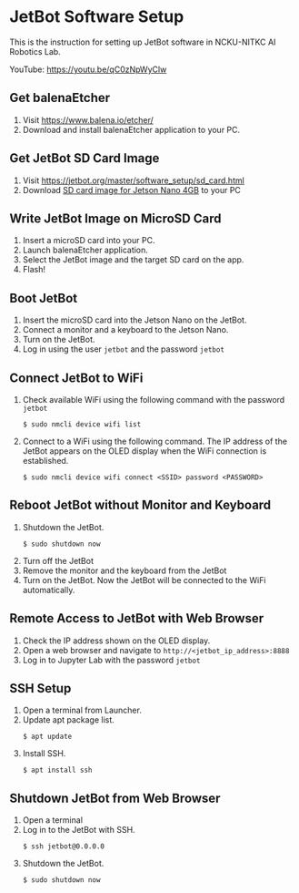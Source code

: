 # JetBot Software Setup

This is the instruction for setting up JetBot software in NCKU-NITKC AI Robotics Lab.

YouTube: https://youtu.be/qC0zNpWyClw


## Get balenaEtcher
1. Visit https://www.balena.io/etcher/
1. Download and install balenaEtcher application to your PC.

## Get JetBot SD Card Image
1. Visit https://jetbot.org/master/software_setup/sd_card.html
1. Download [SD card image for Jetson Nano 4GB](https://drive.google.com/file/d/1o08RPDRZuDloP_o76tCoSngvq1CVuCDh/view?usp=sharing) to your PC

## Write JetBot Image on MicroSD Card
1. Insert a microSD card into your PC.
1. Launch balenaEtcher application.
1. Select the JetBot image and the target SD card on the app.
1. Flash!

## Boot JetBot
1. Insert the microSD card into the Jetson Nano on the JetBot.
1. Connect a monitor and a keyboard to the Jetson Nano.
1. Turn on the JetBot.
1. Log in using the user `jetbot` and the password `jetbot`

## Connect JetBot to WiFi
1. Check available WiFi using the following command with the password `jetbot`
    ```
    $ sudo nmcli device wifi list
    ```
1. Connect to a WiFi using the following command. The IP address of the JetBot appears on the OLED display when the WiFi connection is established.
    ```
    $ sudo nmcli device wifi connect <SSID> password <PASSWORD>
    ```

## Reboot JetBot without Monitor and Keyboard
1. Shutdown the JetBot.
    ```
    $ sudo shutdown now
    ```
1. Turn off the JetBot
1. Remove the monitor and the keyboard from the JetBot
1. Turn on the JetBot. Now the JetBot will be connected to the WiFi automatically.

## Remote Access to JetBot with Web Browser
1. Check the IP address shown on the OLED display.
1. Open a web browser and navigate to `http://<jetbot_ip_address>:8888`
1. Log in to Jupyter Lab with the password `jetbot`

## SSH Setup
1. Open a terminal from Launcher.
1. Update apt package list.
    ```
    $ apt update
    ```
1. Install SSH.
    ```
    $ apt install ssh
    ```

## Shutdown JetBot from Web Browser
1. Open a terminal
1. Log in to the JetBot with SSH.
    ```
    $ ssh jetbot@0.0.0.0
    ```
1. Shutdown the JetBot.
    ```
    $ sudo shutdown now
    ```